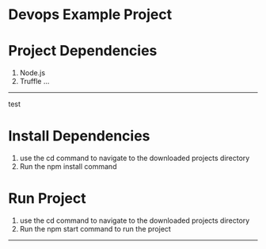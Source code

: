 # Devops Example Project

# Project Dependencies
1. Node.js
2. Truffle
...
---
test

# Install Dependencies
1. use the cd command to navigate to the downloaded projects directory
2. Run the npm install command

# Run Project
1. use the cd command to navigate to the downloaded projects directory
2. Run the npm start command to run the project

***

